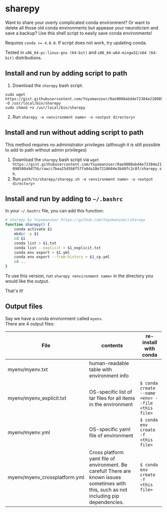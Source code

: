 # sharepy

Want to share your overly complicated conda environment? Or want to delete all those old conda environments but appease your neuroticism and save a backup? Use this shell script to easily save conda environments!

Requires `conda >= 4.8.0`. If script does not work, try updating conda.

Tested in `x86_64-pc-linux-gnu (64-bit)` and `x86_64-w64-mingw32/x64 (64-bit)` distributions.

## Install and run by adding script to path

1. Download the `sharepy` bash script.

```
sudo wget https://gist.githubusercontent.com/Yoyomanzoor/0ae9008abd4e72384e21098580a9d75b/raw/7d9f9129398bf2f7e8f6a1aabde3177177049316/sharepy.sh -O /usr/local/bin/sharepy
sudo chmod +x /usr/local/bin/sharepy
```

2. Run `sharepy -e <environment name> -o <output directory>`

## Install and run without adding script to path

This method requires no administrator privileges (although it is still possible to add to path without admin privileges) 

1. Download the `sharepy` bash script via `wget https://gist.githubusercontent.com/Yoyomanzoor/0ae9008abd4e72384e21098580a9d75b/raw/c7bea25d5b8f57fa94a18e7218604e3b48fc2c8f/sharepy.sh`.
2. Run `path/to/sharepy/sharepy.sh -e <environment name> -o <output directory>`

## Install and run by adding to `~/.bashrc`

In your `~/.bashrc` file, you can add this function:

```bash
# sharepy by Yoyomanzoor https://github.com/Yoyomanzoor/sharepy
function sharepy() {
    conda activate $1
    mkdir -p $1
    cd $1
    conda list > $1.txt
    conda list --explicit > $1_explicit.txt 
    conda env export > $1.yml
    conda env export --from-history > $1_cp.yml
    cd ..
}
```

To use this version, run `sharepy <environment name>` in the directory you would like the output.

That's it!

## Output files

Say we have a conda environment called `myenv`.  
There are 4 output files:

File | contents | re-install with conda
-|-|-
myenv/myenv.txt | human-readable table with environment info |
myenv/myenv_explicit.txt | OS-specific list of tar files for all items in the environment | `$ conda create --name <env> --file <this file>`
myenv/myenv.yml | OS-specific yaml file of environment | `$ conda env create -f <this file>`
myenv/myenv_crossplatform.yml | Cross platform yaml file of environment. Be careful! There are known issues sometimes with this, such as not including pip dependencies. | `$ conda env create -f <this file>`

